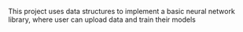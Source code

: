 This project uses data structures to implement a basic neural network library, where user can upload data and train their models